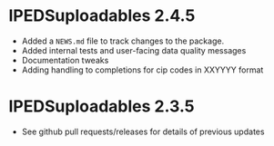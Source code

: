 # IPEDSuploadables 2.4.5

* Added a `NEWS.md` file to track changes to the package.
* Added internal tests and user-facing data quality messages
* Documentation tweaks
* Adding handling to completions for cip codes in XXYYYY format

# IPEDSuploadables 2.3.5

* See github pull requests/releases for details of previous updates
